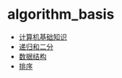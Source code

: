 # algorithm_basis

* [计算机基础知识](./ch1-Computer_Basics/README.md)
* [递归和二分](./ch2-Recursion%20and%20Dichotomy/README.md)
* [数据结构](./ch3-Data%20Structure/README.md)
* [排序](./ch4-Sort%20by/README.md)
